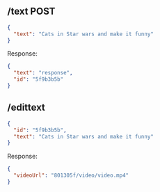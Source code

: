 ## /text POST

```json
{
  "text": "Cats in Star wars and make it funny"
}
```

Response:

```json
{
  "text": "response",
  "id": "5f9b3b5b"
}
```

## /edittext

```json
{
  "id": "5f9b3b5b",
  "text": "Cats in Star wars and make it funny"
}
```

Response:

```json
{
  "videoUrl": "801305f/video/video.mp4"
}
```
